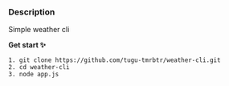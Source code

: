 ### Description

Simple weather cli

**Get start ✨**

```
1. git clone https://github.com/tugu-tmrbtr/weather-cli.git
2. cd weather-cli
3. node app.js
```
